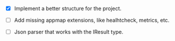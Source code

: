 - [x] Implement a better structure for the project.

- [ ] Add missing appmap extensions, like healhtcheck, metrics, etc.

- [ ] Json parser that works with the IResult type.
